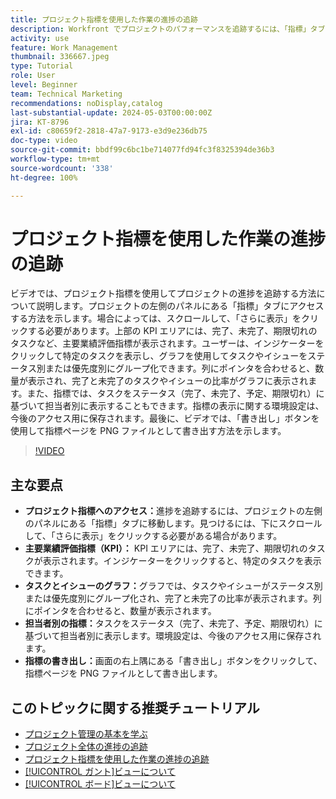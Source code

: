 ```yaml
---
title: プロジェクト指標を使用した作業の進捗の追跡
description: Workfront でプロジェクトのパフォーマンスを追跡するには、「指標」タブを使用して、KPI、タスクとイシューのグラフ、担当者別の指標、効率的な進捗監視の書き出しオプションにアクセスします。
activity: use
feature: Work Management
thumbnail: 336667.jpeg
type: Tutorial
role: User
level: Beginner
team: Technical Marketing
recommendations: noDisplay,catalog
last-substantial-update: 2024-05-03T00:00:00Z
jira: KT-8796
exl-id: c80659f2-2818-47a7-9173-e3d9e236db75
doc-type: video
source-git-commit: bbdf99c6bc1be714077fd94fc3f8325394de36b3
workflow-type: tm+mt
source-wordcount: '338'
ht-degree: 100%

---
```


# プロジェクト指標を使用した作業の進捗の追跡

ビデオでは、プロジェクト指標を使用してプロジェクトの進捗を追跡する方法について説明します。プロジェクトの左側のパネルにある「指標」タブにアクセスする方法を示します。場合によっては、スクロールして、「さらに表示」をクリックする必要があります。上部の KPI エリアには、完了、未完了、期限切れのタスクなど、主要業績評価指標が表示されます。ユーザーは、インジケーターをクリックして特定のタスクを表示し、グラフを使用してタスクやイシューをステータス別または優先度別にグループ化できます。列にポインタを合わせると、数量が表示され、完了と未完了のタスクやイシューの比率がグラフに表示されます。また、指標では、タスクをステータス（完了、未完了、予定、期限切れ）に基づいて担当者別に表示することもできます。指標の表示に関する環境設定は、今後のアクセス用に保存されます。最後に、ビデオでは、「書き出し」ボタンを使用して指標ページを PNG ファイルとして書き出す方法を示します。


>[!VIDEO](https://video.tv.adobe.com/v/3439171/?quality=12&learn=on&enablevpops=1&captions=jpn)

## 主な要点

* **プロジェクト指標へのアクセス：**&#x200B;進捗を追跡するには、プロジェクトの左側のパネルにある「指標」タブに移動します。見つけるには、下にスクロールして、「さらに表示」をクリックする必要がある場合があります。
* **主要業績評価指標（KPI）：** KPI エリアには、完了、未完了、期限切れのタスクが表示されます。インジケーターをクリックすると、特定のタスクを表示できます。
* **タスクとイシューのグラフ：**&#x200B;グラフでは、タスクやイシューがステータス別または優先度別にグループ化され、完了と未完了の比率が表示されます。列にポインタを合わせると、数量が表示されます。
* **担当者別の指標：**&#x200B;タスクをステータス（完了、未完了、予定、期限切れ）に基づいて担当者別に表示します。環境設定は、今後のアクセス用に保存されます。
* **指標の書き出し：**&#x200B;画面の右上隅にある「書き出し」ボタンをクリックして、指標ページを PNG ファイルとして書き出します。



## このトピックに関する推奨チュートリアル

* [プロジェクト管理の基本を学ぶ](/help/manage-work/projects/getting-started-manage-a-project.md)
* [プロジェクト全体の進捗の追跡](/help/manage-work/projects/track-overall-project-progress.md)
* [プロジェクト指標を使用した作業の進捗の追跡](/help/manage-work/projects/track-work-progress-with-project-metrics.md)
* [[!UICONTROL ガント]ビューについて](/help/manage-work/projects/understand-the-gantt-view.md)
* [[!UICONTROL ボード]ビューについて](/help/manage-work/projects/understand-the-board-view.md)
